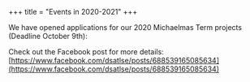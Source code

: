 +++
title = "Events in 2020-2021"
+++

We have opened applications for our 2020 Michaelmas Term projects (Deadline October 9th):

Check out the Facebook post for more details: [https://www.facebook.com/dsatlse/posts/688539165085634](https://www.facebook.com/dsatlse/posts/688539165085634)




